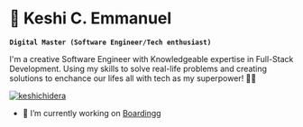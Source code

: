 <h1>🤖 Keshi C. Emmanuel</h1>

**`Digital Master (Software Engineer/Tech enthusiast)`**

<p>
  I'm a creative Software Engineer with Knowledgeable expertise in Full-Stack Development. Using my skills to solve real-life problems and creating solutions to enchance our lifes all with tech as my superpower! 🏋️‍♂️   
</p>


<p align="left"> <a href="https://twitter.com/keshichidera" target="blank"><img src="https://img.shields.io/twitter/follow/keshichidera?logo=twitter&style=for-the-badge" alt="keshichidera" /></a> </p>

- 🔭 I’m currently working on [Boardingg](https://github.com/emmdeveloper/Boardingg)

